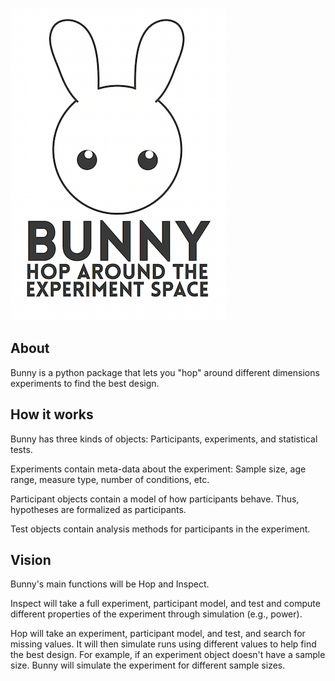 ![Bunny](Logos/BunnyLogo.png)

## About

Bunny is a python package that lets you "hop" around different dimensions experiments to find the best design.

## How it works

Bunny has three kinds of objects: Participants, experiments, and statistical tests.

Experiments contain meta-data about the experiment: Sample size, age range, measure type, number of conditions, etc.

Participant objects contain a model of how participants behave. Thus, hypotheses are formalized as participants.

Test objects contain analysis methods for participants in the experiment.

## Vision

Bunny's main functions will be Hop and Inspect.

Inspect will take a full experiment, participant model, and test and compute different properties of the experiment through simulation (e.g., power).

Hop will take an experiment, participant model, and test, and search for missing values. It will then simulate runs using different values to help find the best design. For example, if an experiment object doesn't have a sample size. Bunny will simulate the experiment for different sample sizes.

